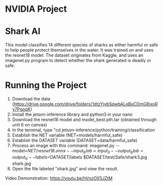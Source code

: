 # NVIDIA Project

# Shark AI

This model classifies 14 different species of sharks as either harmful or safe to help people protect themselves in the water. It was trained on and uses the resnet18 model. The dataset originates from Kaggle, and uses an imagenet.py program to detect whether the shark generated is deadly or safe.

# Running the Project

1. Download the data (https://drive.google.com/drive/folders/1dtzYjvbSpwbALeBxCDmG8ixoRy7PgoqK)
2. Install the jetson-inference library and python3 in your nano
3. Download the resnet18 model and model_best.pth.tar (obtained through unit 6 on canvas)
4. In the terminal, type "cd jetson-inference/python/training/classification
5. Establish the NET variable (NET=models/harmful_safe)
6. Establish the DATASET variable (DATASET=data/harmful_safe)
7. Process an image with this command: imagenet.py --model=$NET/resnet18.onnx --input_blob=input_0 --output_blob=output_0 --labels=$DATASET/labels $DATASET/test/Safe/shark3.jpg shark.jpg
8. Open the file labeled "shark.jpg" and view the result.

Video Demonstration: https://youtu.be/hVnzOX5JZtM
